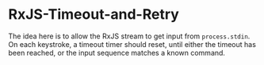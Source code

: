 # RxJS-Timeout-and-Retry

The idea here is to allow the RxJS  stream to get input from  `process.stdin`. On each keystroke, a timeout timer should reset, until either the timeout has been reached, or the input sequence matches a known command.